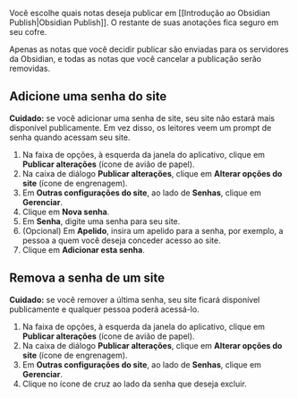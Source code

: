 Você escolhe quais notas deseja publicar em [[Introdução ao Obsidian Publish|Obsidian Publish]]. O restante de suas anotações fica seguro em seu cofre.

Apenas as notas que você decidir publicar são enviadas para os servidores da Obsidian, e todas as notas que você cancelar a publicação serão removidas.

## Adicione uma senha do site

**Cuidado:** se você adicionar uma senha de site, seu site não estará mais disponível publicamente. Em vez disso, os leitores veem um prompt de senha quando acessam seu site.

1. Na faixa de opções, à esquerda da janela do aplicativo, clique em **Publicar alterações** (ícone de avião de papel).
2. Na caixa de diálogo **Publicar alterações**, clique em **Alterar opções do site** (ícone de engrenagem).
3. Em **Outras configurações do site**, ao lado de **Senhas**, clique em **Gerenciar**.
4. Clique em **Nova senha**.
5. Em **Senha**, digite uma senha para seu site.
6. (Opcional) Em **Apelido**, insira um apelido para a senha, por exemplo, a pessoa a quem você deseja conceder acesso ao site.
7. Clique em **Adicionar esta senha**.

## Remova a senha de um site

**Cuidado:** se você remover a última senha, seu site ficará disponível publicamente e qualquer pessoa poderá acessá-lo.

1. Na faixa de opções, à esquerda da janela do aplicativo, clique em **Publicar alterações** (ícone de avião de papel).
2. Na caixa de diálogo **Publicar alterações**, clique em **Alterar opções do site** (ícone de engrenagem).
3. Em **Outras configurações do site**, ao lado de **Senhas**, clique em **Gerenciar**.
5. Clique no ícone de cruz ao lado da senha que deseja excluir.